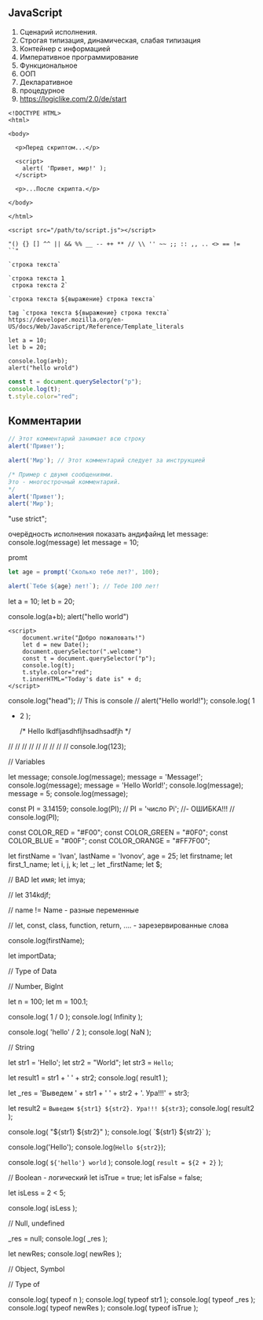 ## JavaScript

1. Сценарий исполнения.
2. Строгая типизация, динамическая, слабая типизация
3. Контейнер с информацией
4. Императивное программирование
5. Функциональное
7. ООП
8. Декларативное
9. процедурное
10. https://logiclike.com/2.0/de/start



```
<!DOCTYPE HTML>
<html>

<body>

  <p>Перед скриптом...</p>

  <script>
    alert( 'Привет, мир!' );
  </script>

  <p>...После скрипта.</p>

</body>

</html>
```


```
<script src="/path/to/script.js"></script>
```
```
"() {} [] ^^ || && %% __ -- ++ ** // \\ '' ~~ ;; :: ,, .. <> == !=  ``"
```
```
`строка текста`

`строка текста 1
 строка текста 2`

`строка текста ${выражение} строка текста`

tag `строка текста ${выражение} строка текста`
https://developer.mozilla.org/en-US/docs/Web/JavaScript/Reference/Template_literals
```

```
let a = 10;
let b = 20;

console.log(a+b);
alert("hello wrold")
```

```js
const t = document.querySelector("p");
console.log(t);
t.style.color="red";
```

## Комментарии 

```js
// Этот комментарий занимает всю строку
alert('Привет');

alert('Мир'); // Этот комментарий следует за инструкцией

/* Пример с двумя сообщениями.
Это - многострочный комментарий.
*/
alert('Привет');
alert('Мир');
```

"use strict";

очерёдность исполнения
показать андифайнд
let message:
console.log(message)
let message = 10;


promt
```js
let age = prompt('Сколько тебе лет?', 100);

alert(`Тебе ${age} лет!`); // Тебе 100 лет!
```

let a = 10;
let b = 20;

console.log(a+b);
alert("hello world")

    <script>
        document.write("Добро пожаловать!")
        let d = new Date();
        document.querySelector(".welcome")
        const t = document.querySelector("p");
        console.log(t);
        t.style.color="red";
        t.innerHTML="Today's date is" + d;
    </script>


console.log("head"); // This is console
// alert("Hello world!");
console.log(
1
+ 2
);

    /*
Hello
lkdfljasdhfljhsadhsadfjh
*/


// // // // // // // // // console.log(123);

// Variables

let message;
console.log(message);
message = 'Message!';
console.log(message);
message = 'Hello World!';
console.log(message);
message = 5;
console.log(message);

const PI = 3.14159;
console.log(PI);
// PI = 'число Pi'; //- ОШИБКА!!!
// console.log(PI);

const COLOR_RED = "#F00";
const COLOR_GREEN = "#0F0";
const COLOR_BLUE = "#00F";
const COLOR_ORANGE = "#FF7F00";


let firstName = 'Ivan', lastName = 'Ivonov', age = 25;
let firstname;
let first_1_name;
let i, j, k;
let _;
let _firstName;
let $;

// BAD
let имя;
let imya;

// let 314kdjf;

// name != Name - разные переменные

// let, const, class, function, return, .... - зарезервированные слова

console.log(firstName);

let importData;

// Type of Data

// Number, BigInt

let n = 100;
let m = 100.1;

console.log( 1 / 0 );
console.log( Infinity );

console.log( 'hello' / 2 );
console.log( NaN );

// String

let str1 = 'Hello';
let str2 = "World";
let str3 = `Hello`;

let result1 = str1 + ' ' + str2;
console.log( result1 );

let _res = 'Выведем ' + str1 + ' ' + str2 + '. Ура!!!' + str3;

let result2 = `Выведем ${str1} ${str2}. Ура!!! ${str3}`;
console.log( result2 );

console.log( "${str1} ${str2}" );
console.log( `${str1} ${str2}` );

console.log('Hello');
console.log(`Hello ${str2}`);

console.log( `${'hello'} world` );
console.log( `result = ${2 + 2}` );

// Boolean - логический
let isTrue = true;
let isFalse = false;

let isLess = 2 < 5;

console.log( isLess );

// Null, undefined

_res = null;
console.log( _res );

let newRes;
console.log( newRes );

// Object, Symbol

// Type of

console.log( typeof n );
console.log( typeof str1 );
console.log( typeof _res );
console.log( typeof newRes );
console.log( typeof isTrue );